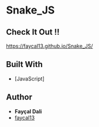 # Snake_JS
## Check It Out !! 
 https://faycal13.github.io/Snake_JS/
## Built With
* [JavaScript]
## Author
* **Fayçal Dali** 
* [faycal13](https://github.com/faycal13)
